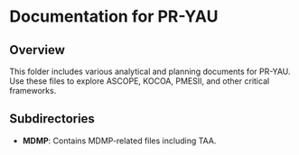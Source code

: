 # Documentation for PR-YAU

## Overview
This folder includes various analytical and planning documents for PR-YAU. Use these files to explore ASCOPE, KOCOA, PMESII, and other critical frameworks.

## Subdirectories
- **MDMP**: Contains MDMP-related files including TAA.
